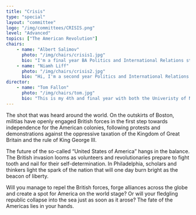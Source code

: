 ```yaml
---
title: "Crisis"
type: "special"
layout: "committee"
logo: "/img/committees/CRISIS.png"
level: "Advanced"
topics: ["The American Revolution"]
chairs:
    - name: "Albert Salimov"
      photo: "/img/chairs/crisis1.jpg"
      bio: "I'm a final year BA Politics and International Relations student at the University of Nottingham. Although I have been exposed to MUN in sixth form, I  became involved at the beginning of first year when he joined his university’s MUN society. Since then, I have been a co-treasurer and secretariat member, helping to restart NOTTSMUN following Covid and chairing the Arctic Council committee. Previously, I was a LIMUN 23 delegate representing PRC in the COP committee and Head of the RAIPON delegation at NORMAC 2 at UEA. MUN develops my public speaking and negotiation skills and has created lifelong friendships, as well as exposing me to diverse perspectives on important issues. In my spare time, I enjoy reading on current affairs, volunteering, playing badminton and listening to 70s psychedelic rock."
    - name: "Niamh Liff"
      photo: "/img/chairs/crisis2.jpg"
      bio: "Hi, I'm a second year Politics and International Relations student at Nottingham and I love politics and debate. For me this is what model UN is all about! The ability to delve into foreign affairs from a variety of views and read into conflicts I may not otherwise have done is brilliant. Being a member of the society for the second year now, it's amazing how much its helped my confidence public speaking and voicing my own opinions, something I'd love to empower MUN beginners to do!"
director:
    - name: "Tom Fallon"
      photo: "/img/chairs/tom.jpg"
      bio: "This is my 4th and final year with both the Univeristy of Nottingham and the United Nations Society. I can say without a doubt that MUN has given me the best friendships and experiences I could have ever asked for. If I could go back and restart university, I'd do it all again."
---
```


The shot that was heard around the world. On the outskirts of Boston, militias have openly engaged British forces in the first step towards independence for the American colonies, following protests and demonstrations against the oppressive taxation of the Kingdom of Great Britain and the rule of King George III.

The future of the so-called “United States of America” hangs in the balance. The British invasion looms as volunteers and revolutionaries prepare to fight tooth and nail for their self-determination. In Philadelphia, scholars and thinkers light the spark of the nation that will one day burn bright as the beacon of liberty.

Will you manage to repel the British forces, forge alliances across the globe and create a spot for America on the world stage? Or will your fledgling republic collapse into the sea just as soon as it arose? The fate of the Americas lies in your hands.
